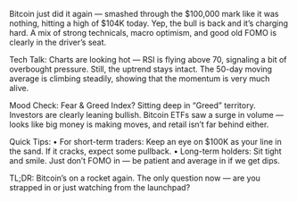 Bitcoin just did it again — smashed through the $100,000 mark like it was nothing, hitting a high of $104K today. Yep, the bull is back and it’s charging hard. A mix of strong technicals, macro optimism, and good old FOMO is clearly in the driver’s seat.

Tech Talk:
Charts are looking hot — RSI is flying above 70, signaling a bit of overbought pressure. Still, the uptrend stays intact. The 50-day moving average is climbing steadily, showing that the momentum is very much alive.

Mood Check:
Fear & Greed Index? Sitting deep in “Greed” territory. Investors are clearly leaning bullish. Bitcoin ETFs saw a surge in volume — looks like big money is making moves, and retail isn’t far behind either.

Quick Tips:
	•	For short-term traders: Keep an eye on $100K as your line in the sand. If it cracks, expect some pullback.
	•	Long-term holders: Sit tight and smile. Just don’t FOMO in — be patient and average in if we get dips.

TL;DR:
Bitcoin’s on a rocket again. The only question now — are you strapped in or just watching from the launchpad?
